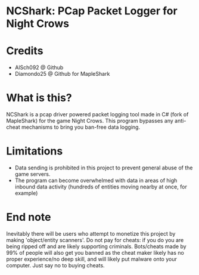 # NCShark: PCap Packet Logger for Night Crows

# Credits
- AlSch092 @ Github
- Diamondo25 @ Github for MapleShark

# What is this?
NCShark is a pcap driver powered packet logging tool made in C# (fork of MapleShark) for the game Night Crows. This program bypasses any anti-cheat mechanisms to bring you ban-free data logging.

# Limitations
- Data sending is prohibited in this project to prevent general abuse of the game servers.
- The program can become overwhelmed with data in areas of high inbound data activity (hundreds of entities moving nearby at once, for example)

# End note

Inevitably there will be users who attempt to monetize this project by making 'object/entity scanners'. Do not pay for cheats: if you do you are being ripped off and are likely supporting criminals. Bots/cheats made by 99% of people will also get you banned as the cheat maker likely has no proper experience/no deep skill, and will likely put malware onto your computer. Just say no to buying cheats.